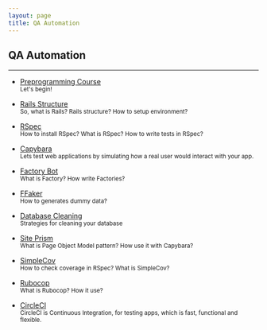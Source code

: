 ```yaml
---
layout: page
title: QA Automation
---
```


## QA Automation

---
- [Preprogramming Course](preprogramming-course)
  <br>
  <small>Let's begin! </small>

- [Rails Structure](rails-structure)
  <br>
  <small>So, what is Rails? Rails structure? How to setup environment? </small>

- [RSpec](rspec)
  <br>
  <small>How to install RSpec? What is RSpec? How to write tests in RSpec? </small>

- [Capybara](capybara)
  <br>
  <small>Lets test web applications by simulating how a real user would interact with your app. </small>

- [Factory Bot](factory-bot)
  <br>
  <small>What is Factory? How write Factories?</small>

- [FFaker](ffaker)
  <br>
  <small>How to generates dummy data? </small>

- [Database Cleaning](database-cleaner)
  <br>
  <small>Strategies for cleaning your database </small>

- [Site Prism](site-prism)
  <br>
  <small>What is Page Object Model pattern? How use it with Capybara? </small>

- [SimpleCov](simple-cov)
  <br>
  <small>How to check coverage in RSpec? What is SimpleCov? </small>

- [Rubocop](rubocop)
  <br>
  <small>What is Rubocop? How it use? </small>

- [CircleCI](../circleci)
  <br>
  <small>CircleCI is Continuous Integration, for testing apps, which is fast, functional and flexible. </small>
